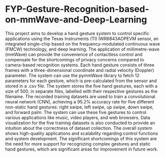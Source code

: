 ﻿# FYP-Gesture-Recognition-based-on-mmWave-and-Deep-Learning
This project aims to develop a hand gesture system to control specific applications
using the Texas Instruments (TI) IWR6843AOPEVM sensor, an integrated
single-chip based on the frequency-modulated continuous wave (FMCW) technology,
and deep learning. The application of millimetre-wave (mmWave) can
provide the convenience of contactless control and compensate for the shortcomings
of privacy concerns compared to camera-based recognition systems. Each
hand gesture consists of three frames with a three-dimensional coordinate and radial
velocity (Doppler) parameter. The system can use the pymmWave library to
fetch 12 parameters for each gesture, which is pre-calculated from the sensor and
stored in a .csv file. The system stores the five hand gestures, each with a size
of 500, in separate files, labelled with their respective gestures as the filename.
The recorded training datasets are used to train a convolutional neural network
(CNN), achieving a 95.2% accuracy rate for five different non-static hand gestures:
right swipe, left swipe, up swipe, down swipe, and forward palm. The system can
use these five gestures to control various applications like music, video players, and
web browsers. Data visualization for the five training datasets is also conducted
to provide an intuition about the correctness of dataset collection. The overall
system shows high-quality applications and scalability regarding control functions
and system development. The significant shortcomings of this system are the need
for more support for recognizing complex gestures and static hand gestures, which
are significant areas for improvement in future work.
